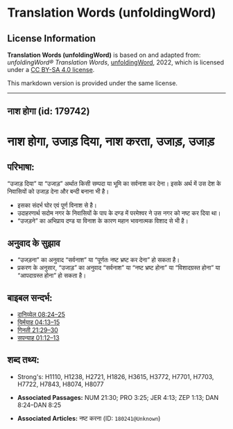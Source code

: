 # Translation Words (unfoldingWord)

## License Information

**Translation Words (unfoldingWord)** is based on and adapted from: _unfoldingWord® Translation Words_, [unfoldingWord](https://unfoldingword.org/utw), 2022, which is licensed under a [CC BY-SA 4.0 license](https://creativecommons.org/licenses/by-sa/4.0/legalcode.en).

This markdown version is provided under the same license.



--------------------------------

## नाश होगा (id: 179742)

नाश होगा, उजाड़ दिया, नाश करता, उजाड़, उजाड़
============================================

परिभाषा:
--------

“उजाड़ दिया” या “उजाड़” अर्थात किसी सम्पदा या भूमि का सर्वनाश कर देना। इसके अर्थ में उस देश के निवासियों को उजाड़ देना और बन्दी बनाना भी है।

* इसका संदर्भ घोर एवं पूर्ण विनाश से है।
* उदाहरणार्थ सदोम नगर के निवासियों के पाप के दण्ड में परमेश्वर ने उस नगर को नष्ट कर दिया था।
* “उजड़ने” का अभिप्राय दण्ड या विनाश के कारण महान भावनात्मक विशाद से भी है।

अनुवाद के सुझाव
---------------

* “उजड़ना” का अनुवाद “सर्वनाश” या “पूर्णतः नष्ट भ्रष्ट कर देना” हो सकता है।
* प्रकरण के अनुसार, “उजाड़” का अनुवाद “सर्वनाश” या “नष्ट भ्रष्ट होना” या “विशादग्रस्त होना” या “आपदाग्रस्त होना” हो सकता है।

बाइबल सन्दर्भ:
--------------

* [दानिय्येल 08:24–25](https://ref.ly/Dan8:24-Dan8:25)
* [यिर्मयाह 04:13–15](https://ref.ly/Jer4:13-Jer4:15)
* [गिनती 21:29–30](https://ref.ly/Num21:29-Num21:30)
* [सपन्याह 01:12–13](https://ref.ly/Zeph1:12-Zeph1:13)

शब्द तथ्य:
----------

* Strong's: H1110, H1238, H2721, H1826, H3615, H3772, H7701, H7703, H7722, H7843, H8074, H8077

* **Associated Passages:** NUM 21:30; PRO 3:25; JER 4:13; ZEP 1:13; DAN 8:24–DAN 8:25
* **Associated Articles:** नष्ट करना (ID: `180241@Unknown`)

